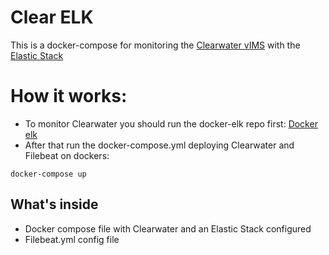 # Clear ELK

This is a docker-compose for monitoring the [Clearwater vIMS](https://www.projectclearwater.org/) with the [Elastic Stack](https://www.elastic.co/products/)

# How it works:

* To monitor Clearwater you should run the docker-elk repo first: [Docker elk](https://github.com/cherrared/Docker-elk)
* After that run the docker-compose.yml deploying Clearwater and Filebeat on dockers:


```
docker-compose up
```


## What's inside

- Docker compose file with Clearwater and an Elastic Stack configured 
- Filebeat.yml config file




